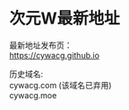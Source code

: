<h1>次元W最新地址</h1>
<p>最新地址发布页：<br>
<a href="https://cywacg.github.io">https://cywacg.github.io</a>
</p>
<p>历史域名:<br>
cywacg.com (该域名已弃用)<br>
cywacg.moe
</p>
